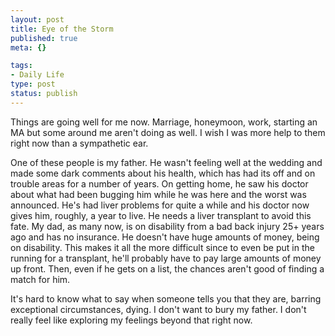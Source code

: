 ```yaml
--- 
layout: post
title: Eye of the Storm
published: true
meta: {}

tags: 
- Daily Life
type: post
status: publish
---
```

Things are going well for me now. Marriage, honeymoon, work, starting an MA but some around me aren't doing as well. I wish I was more help to them right now than a sympathetic ear.

One of these people is my father. He wasn't feeling well at the wedding and made some dark comments about his health, which has had its off and on trouble areas for a number of years. On getting home, he saw his doctor about what had been bugging him while he was here and the worst was announced. He's had liver problems for quite a while and his doctor now gives him, roughly, a year to live. He needs a liver transplant to avoid this fate. My dad, as many now, is on disability from a bad back injury 25+ years ago and has no insurance. He doesn't have huge amounts of money, being on disability. This makes it all the more difficult since to even be put in the running for a transplant, he'll probably have to pay large amounts of money up front. Then, even if he gets on a list, the chances aren't good of finding a match for him.

It's hard to know what to say when someone tells you that they are, barring exceptional circumstances, dying. I don't want to bury my father. I don't really feel like exploring my feelings beyond that right now.
